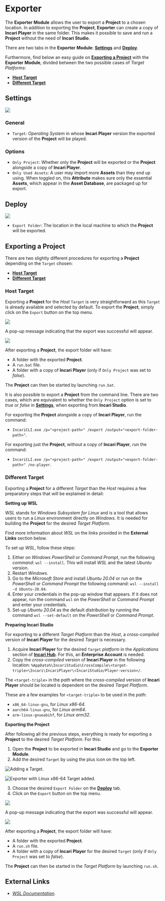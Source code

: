 # Exporter

The **Exporter** **Module** allows the user to export a **Project** to a chosen location. In addition to exporting the **Project**, **Exporter** can create a copy of **Incari Player** in the same folder. This makes it possible to save and run a **Project** without the need of **Incari Studio**.

There are two tabs in the **Exporter** **Module**: [**Settings**](#settings) and [**Deploy**](#deploy).

Furthermore, find below an easy guide on [**Exporting a Project**](#exporting-a-project) with the **Exporter** **Module**, divided between the two possible cases of *Target Platforms*:

* [**Host Target**](#host-target)
* [**Different Target**](#different-target)

## Settings

![](../.gitbook/assets/exporterimage1update.png)

### General

* `Target`: *Operating System* in whose **Incari Player** version the exported version of the **Project** will be played.

### Options

* `Only Project`: Whether only the **Project** will be exported or the **Project** alongside a copy of **Incari Player**.
* `Only Used Assets`: A user may import more **Assets** than they end up using. When toggled on, this **Attribute** makes sure only the essential **Assets**, which appear in the **Asset Database**, are packaged up for export. 
## Deploy

![](../.gitbook/assets/exporter-deploy.png)

* `Export Folder`: The location in the local machine to which the **Project** will be exported.


<!-- ![](../.gitbook/assets/exporter-module.png) -->

## Exporting a Project

There are two slightly different procedures for exporting a **Project** depending on the `Target` chosen:

* [**Host Target**](#host-target)
* [**Different Target**](#different-target)

### Host Target

Exporting a **Project** for the *Host* `Target` is very straightforward as this `Target` is already available and selected by default. To export the **Project**, simply click on the `Export` button on the top menu.

![](../.gitbook/assets/exporterimage3update.png)

A pop-up message indicating that the export was successful will appear.

![](../.gitbook/assets/exporter-success.png)


After exporting a **Project**, the export folder will have:

* A folder with the exported **Project**.
* A `run.bat` file.
* A folder with a copy of **Incari Player** (only if `Only Project` was set to *false*).

The **Project** can then be started by launching `run.bat`.

It is also possible to export a **Project** from the command line. There are two cases, which are equivalent to whether the `Only Project` option is set to *true* or *false* in [**Settings**](#settings), when exporting from **Incari Studio**.

For exporting the **Project** alongside a copy of **Incari Player**, run the command:

* `IncariCLI.exe /p="<project-path>" /export /output="<export-folder-path>"`.

For exporting just the **Project**, without a copy of **Incari Player**, run the command:

* `IncariCLI.exe /p="<project-path>" /export /output="<export-folder-path>" /no-player`.



<!-- with the command `IncariCLI.exe /p="<project-path>" /export /output="<export-folder-path>"`. 

Add `/no-player` to the command to export just the **Project** without a copy of **Incari Player**, this is equivalent to setting `Only Project` to *true* in the [**Settings tab**](#settings) when exporting from **Incari Studio**. Omitting `/no-player` from the command will result in exporting the **Project** alongside a copy of **Incari Player**, just as setting `Only Project` to *false* when exporting from **Incari Studio**. -->


### Different Target

Exporting a **Project** for a different *Target* than the *Host* requires a few preparatory steps that will be explained in detail:

**Setting up WSL**

*WSL* stands for *Windows Subsystem for Linux* and is a tool that allows users to run a *Linux* environment directly on *Windows*. It is needed for building the **Project** for the desired *Target Platform*. 

Find more information about *WSL* on the links provided in the **External Links** section below.

To set up *WSL*, follow these steps:

1. Either on *Windows PowerShell* or *Command Prompt*, run the following *command*: `wsl --install`. This will install *WSL* and the latest *Ubuntu* version.
2. Restart *Windows*.
3. Go to the *Microsoft Store* and install *Ubuntu 20.04* or run on the *PowerShell* or *Command Prompt* the following command: `wsl --install -d Ubuntu-20.04`.
4. Enter your credentials in the pop-up window that appears. If it does not appear, run the command `wsl` on the *PowerShell* or *Command Prompt* and enter your credentials.
5. Set-up *Ubuntu 20.04* as the default *distribution* by running the command `wsl --set-default` on the *PowerShell* or *Command Prompt*.

**Preparing Incari Studio**

For exporting to a different *Target Platform* than the *Host*, a *cross-compiled* version of **Incari Player** for the desired *Target* is necessary.

1. Acquire **Incari Player** for the desired `Target` *platform* in the *Applications* section of [**Incari Hub**](../getting-started/first-steps/incari-hub.md). For this, an **Enterprise Account** is needed.
2. Copy the *cross-compiled* version of **Incari Player** in the following location: `%AppData%\IncariStudio\CrossCompile\<target-triple>\Incari\IncariPlayer\<IncariStudio/Player-version>/`. 

The `<target-triple>` in the *path* where the *cross-compiled* version of **Incari Player** should be located is dependent on the desired *Target Platform*.

These are a few examples for `<target-triple>` to be used in the *path*:
* `x86_64-linux-gnu`, for *Linux x86-64*.
* `aarch64-linux-gnu`, for *Linux arm64*.
* `arm-linux-gnueabihf`, for *Linux arm32*.

**Exporting the Project**

After following all the previous steps, everything is ready for exporting a **Project** to the desired *Target* *Platform*. For this:

1. Open the **Project** to be exported in **Incari Studio** and go to the **Exporter Module**.
2. Add the desired `Target` by using the plus icon on the top left.

![Adding a Target.](../.gitbook/assets/exporterimage5update.png)

![Exporter with *Linux x86-64* Target added.](../.gitbook/assets/exporter-wlinux_update.png)

3. Choose the desired `Export Folder` on the [**Deploy**](#deploy) tab. 
4. Click on the `Export` button on the top menu.

![](../.gitbook/assets/exporter-exportlinux_update.png)

A pop-up message indicating that the export was successful will appear.

![](../.gitbook/assets/exporter-success.png)


After exporting a **Project**, the export folder will have:

* A folder with the exported **Project**.
* A `run.sh` file.
* A folder with a copy of **Incari Player** for the desired `Target` (only if `Only Project` was set to *false*).

The **Project** can then be started in the *Target Platform* by launching `run.sh`.

## External Links

* [*WSL Documentation*](https://learn.microsoft.com/en-gb/windows/wsl/).